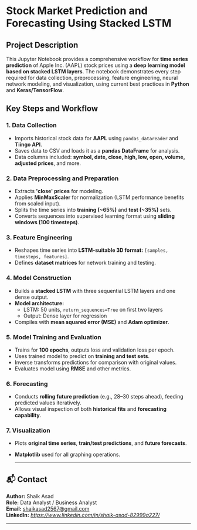 # Stock Market Prediction and Forecasting Using Stacked LSTM

## Project Description
This Jupyter Notebook provides a comprehensive workflow for **time series prediction** of Apple Inc. (AAPL) stock prices using a **deep learning model based on stacked LSTM layers**. The notebook demonstrates every step required for data collection, preprocessing, feature engineering, neural network modeling, and visualization, using current best practices in **Python** and **Keras/TensorFlow**.

## Key Steps and Workflow

### 1. Data Collection
- Imports historical stock data for **AAPL** using `pandas_datareader` and **Tiingo API**.  
- Saves data to CSV and loads it as a **pandas DataFrame** for analysis.  
- Data columns included: **symbol, date, close, high, low, open, volume, adjusted prices**, and more.

### 2. Data Preprocessing and Preparation
- Extracts **'close' prices** for modeling.  
- Applies **MinMaxScaler** for normalization (LSTM performance benefits from scaled input).  
- Splits the time series into **training (~65%)** and **test (~35%)** sets.  
- Converts sequences into supervised learning format using **sliding windows (100 timesteps)**.

### 3. Feature Engineering
- Reshapes time series into **LSTM-suitable 3D format:** `[samples, timesteps, features]`.  
- Defines **dataset matrices** for network training and testing.

### 4. Model Construction
- Builds a **stacked LSTM** with three sequential LSTM layers and one dense output.  
- **Model architecture:**
  - LSTM: 50 units, `return_sequences=True` on first two layers  
  - Output: Dense layer for regression  
- Compiles with **mean squared error (MSE)** and **Adam optimizer**.

### 5. Model Training and Evaluation
- Trains for **100 epochs**, outputs loss and validation loss per epoch.  
- Uses trained model to predict on **training and test sets**.  
- Inverse transforms predictions for comparison with original values.  
- Evaluates model using **RMSE** and other metrics.

### 6. Forecasting
- Conducts **rolling future prediction** (e.g., 28–30 steps ahead), feeding predicted values iteratively.  
- Allows visual inspection of both **historical fits** and **forecasting capability**.

### 7. Visualization
- Plots **original time series**, **train/test predictions**, and **future forecasts**.  
- **Matplotlib** used for all graphing operations.

  ---

## 📬 Contact
**Author:** Shaik Asad  
**Role:** Data Analyst / Business Analyst  
**Email:** shaikasad2567@gmail.com  
**LinkedIn:** *https://www.linkedin.com/in/shaik-asad-82999a227/*  

---
